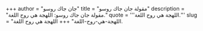 +++
author = "جان جاك روسو"
title = "مقولة جان جاك روسو"
description = "مقولة جان جاك روسو: اللهجة هي روح اللغة."
quote = '''اللهجة هي روح اللغة.'''
slug = "اللهجة-هي-روح-اللغة"
+++
اللهجة هي روح اللغة.
